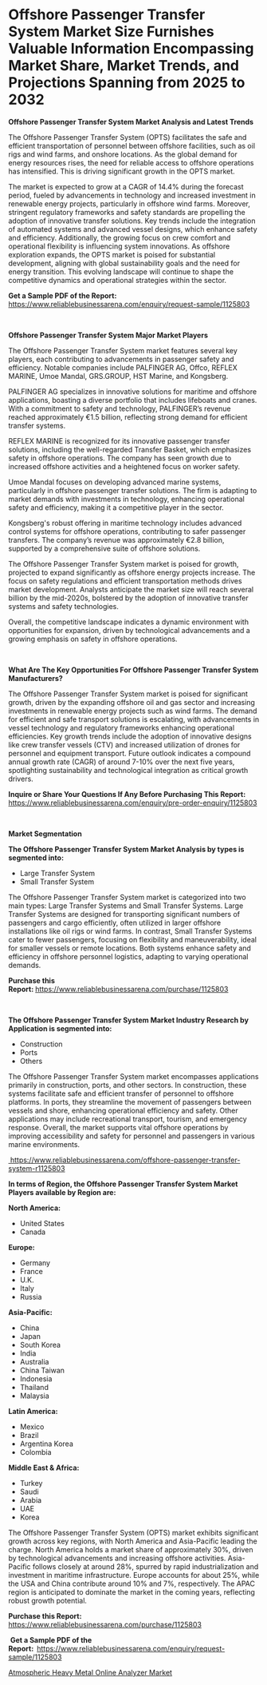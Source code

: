 <p><h1>Offshore Passenger Transfer System Market Size Furnishes Valuable Information Encompassing Market Share, Market Trends, and Projections Spanning from 2025 to 2032</h1></p><p><strong>Offshore Passenger Transfer System Market Analysis and Latest Trends</strong></p>
<p><p>The Offshore Passenger Transfer System (OPTS) facilitates the safe and efficient transportation of personnel between offshore facilities, such as oil rigs and wind farms, and onshore locations. As the global demand for energy resources rises, the need for reliable access to offshore operations has intensified. This is driving significant growth in the OPTS market.</p><p>The market is expected to grow at a CAGR of 14.4% during the forecast period, fueled by advancements in technology and increased investment in renewable energy projects, particularly in offshore wind farms. Moreover, stringent regulatory frameworks and safety standards are propelling the adoption of innovative transfer solutions. Key trends include the integration of automated systems and advanced vessel designs, which enhance safety and efficiency. Additionally, the growing focus on crew comfort and operational flexibility is influencing system innovations. As offshore exploration expands, the OPTS market is poised for substantial development, aligning with global sustainability goals and the need for energy transition. This evolving landscape will continue to shape the competitive dynamics and operational strategies within the sector.</p></p>
<p><strong>Get a Sample PDF of the Report:&nbsp;</strong> <a href="https://www.reliablebusinessarena.com/enquiry/request-sample/1125803?utm_campaign=2391&utm_medium=2&utm_source=Github&utm_content=ia&utm_term=24022025&utm_id=offshore-passenger-transfer-system">https://www.reliablebusinessarena.com/enquiry/request-sample/1125803</a></p>
<p>&nbsp;</p>
<p><strong>Offshore Passenger Transfer System Major Market Players</strong></p>
<p><p>The Offshore Passenger Transfer System market features several key players, each contributing to advancements in passenger safety and efficiency. Notable companies include PALFINGER AG, Offco, REFLEX MARINE, Umoe Mandal, GRS.GROUP, HST Marine, and Kongsberg.</p><p>PALFINGER AG specializes in innovative solutions for maritime and offshore applications, boasting a diverse portfolio that includes lifeboats and cranes. With a commitment to safety and technology, PALFINGER’s revenue reached approximately €1.5 billion, reflecting strong demand for efficient transfer systems.</p><p>REFLEX MARINE is recognized for its innovative passenger transfer solutions, including the well-regarded Transfer Basket, which emphasizes safety in offshore operations. The company has seen growth due to increased offshore activities and a heightened focus on worker safety. </p><p>Umoe Mandal focuses on developing advanced marine systems, particularly in offshore passenger transfer solutions. The firm is adapting to market demands with investments in technology, enhancing operational safety and efficiency, making it a competitive player in the sector.</p><p>Kongsberg's robust offering in maritime technology includes advanced control systems for offshore operations, contributing to safer passenger transfers. The company’s revenue was approximately €2.8 billion, supported by a comprehensive suite of offshore solutions.</p><p>The Offshore Passenger Transfer System market is poised for growth, projected to expand significantly as offshore energy projects increase. The focus on safety regulations and efficient transportation methods drives market development. Analysts anticipate the market size will reach several billion by the mid-2020s, bolstered by the adoption of innovative transfer systems and safety technologies.</p><p>Overall, the competitive landscape indicates a dynamic environment with opportunities for expansion, driven by technological advancements and a growing emphasis on safety in offshore operations.</p></p>
<p>&nbsp;</p>
<p><strong>What Are The Key Opportunities For Offshore Passenger Transfer System Manufacturers?</strong></p>
<p><p>The Offshore Passenger Transfer System market is poised for significant growth, driven by the expanding offshore oil and gas sector and increasing investments in renewable energy projects such as wind farms. The demand for efficient and safe transport solutions is escalating, with advancements in vessel technology and regulatory frameworks enhancing operational efficiencies. Key growth trends include the adoption of innovative designs like crew transfer vessels (CTV) and increased utilization of drones for personnel and equipment transport. Future outlook indicates a compound annual growth rate (CAGR) of around 7-10% over the next five years, spotlighting sustainability and technological integration as critical growth drivers.</p></p>
<p><strong>Inquire or Share Your Questions If Any Before Purchasing This Report:</strong> <a href="https://www.reliablebusinessarena.com/enquiry/pre-order-enquiry/1125803?utm_campaign=2391&utm_medium=2&utm_source=Github&utm_content=ia&utm_term=24022025&utm_id=offshore-passenger-transfer-system">https://www.reliablebusinessarena.com/enquiry/pre-order-enquiry/1125803</a></p>
<p>&nbsp;</p>
<p><strong>Market Segmentation</strong></p>
<p><strong>The Offshore Passenger Transfer System Market Analysis by types is segmented into:</strong></p>
<p><ul><li>Large Transfer System</li><li>Small Transfer System</li></ul></p>
<p><p>The Offshore Passenger Transfer System market is categorized into two main types: Large Transfer Systems and Small Transfer Systems. Large Transfer Systems are designed for transporting significant numbers of passengers and cargo efficiently, often utilized in larger offshore installations like oil rigs or wind farms. In contrast, Small Transfer Systems cater to fewer passengers, focusing on flexibility and maneuverability, ideal for smaller vessels or remote locations. Both systems enhance safety and efficiency in offshore personnel logistics, adapting to varying operational demands.</p></p>
<p><strong>Purchase this Report:&nbsp;</strong><a href="https://www.reliablebusinessarena.com/purchase/1125803?utm_campaign=2391&utm_medium=2&utm_source=Github&utm_content=ia&utm_term=24022025&utm_id=offshore-passenger-transfer-system">https://www.reliablebusinessarena.com/purchase/1125803</a></p>
<p>&nbsp;</p>
<p><strong>The Offshore Passenger Transfer System Market Industry Research by Application is segmented into:</strong></p>
<p><ul><li>Construction</li><li>Ports</li><li>Others</li></ul></p>
<p><p>The Offshore Passenger Transfer System market encompasses applications primarily in construction, ports, and other sectors. In construction, these systems facilitate safe and efficient transfer of personnel to offshore platforms. In ports, they streamline the movement of passengers between vessels and shore, enhancing operational efficiency and safety. Other applications may include recreational transport, tourism, and emergency response. Overall, the market supports vital offshore operations by improving accessibility and safety for personnel and passengers in various marine environments.</p></p>
<p><a href="https://www.reliablebusinessarena.com/offshore-passenger-transfer-system-r1125803?utm_campaign=2391&utm_medium=2&utm_source=Github&utm_content=ia&utm_term=24022025&utm_id=offshore-passenger-transfer-system">&nbsp;https://www.reliablebusinessarena.com/offshore-passenger-transfer-system-r1125803</a></p>
<p><strong>In terms of Region, the Offshore Passenger Transfer System Market Players available by Region are:</strong></p>
<p>
    <p> <strong> North America: </strong>
        <ul>
            <li>United States</li>
            <li>Canada</li>
        </ul>
        </p> 
    <p> <strong> Europe: </strong>
        <ul>
            <li>Germany</li>
            <li>France</li>
            <li>U.K.</li>
            <li>Italy</li>
            <li>Russia</li>
        </ul>
        </p> 
    <p> <strong> Asia-Pacific: </strong>
        <ul>
            <li>China</li>
            <li>Japan</li>
            <li>South Korea</li>
            <li>India</li>
            <li>Australia</li>
            <li>China Taiwan</li>
            <li>Indonesia</li>
            <li>Thailand</li>
            <li>Malaysia</li>
        </ul>
        </p> 
    <p> <strong> Latin America: </strong>
        <ul>
            <li>Mexico</li>
            <li>Brazil</li>
            <li>Argentina Korea</li>
            <li>Colombia</li>
        </ul>
        </p> 
    <p> <strong> Middle East & Africa: </strong>
        <ul>
            <li>Turkey</li>
            <li>Saudi</li>
            <li>Arabia</li>
            <li>UAE</li>
            <li>Korea</li>
        </ul>
    </p>
    </p>
<p><p>The Offshore Passenger Transfer System (OPTS) market exhibits significant growth across key regions, with North America and Asia-Pacific leading the charge. North America holds a market share of approximately 30%, driven by technological advancements and increasing offshore activities. Asia-Pacific follows closely at around 28%, spurred by rapid industrialization and investment in maritime infrastructure. Europe accounts for about 25%, while the USA and China contribute around 10% and 7%, respectively. The APAC region is anticipated to dominate the market in the coming years, reflecting robust growth potential.</p></p>
<p><strong>Purchase this Report: </strong><a href="https://www.reliablebusinessarena.com/purchase/1125803?utm_campaign=2391&utm_medium=2&utm_source=Github&utm_content=ia&utm_term=24022025&utm_id=offshore-passenger-transfer-system">https://www.reliablebusinessarena.com/purchase/1125803</a></p>
<p>&nbsp;<strong>Get a Sample PDF of the Report:&nbsp;&nbsp;</strong><a href="https://www.reliablebusinessarena.com/enquiry/request-sample/1125803?utm_campaign=2391&utm_medium=2&utm_source=Github&utm_content=ia&utm_term=24022025&utm_id=offshore-passenger-transfer-system">https://www.reliablebusinessarena.com/enquiry/request-sample/1125803</a></p>
<p><strong></strong></p>
<p><p><a href="https://github.com/hartsockdonnette82/Market-Research-Report-List-1/blob/main/atmospheric-heavy-metal-online-analyzer-market.md?utm_campaign=2391&utm_medium=2&utm_source=Github&utm_content=ia&utm_term=24022025&utm_id=offshore-passenger-transfer-system">Atmospheric Heavy Metal Online Analyzer Market</a></p></p>
